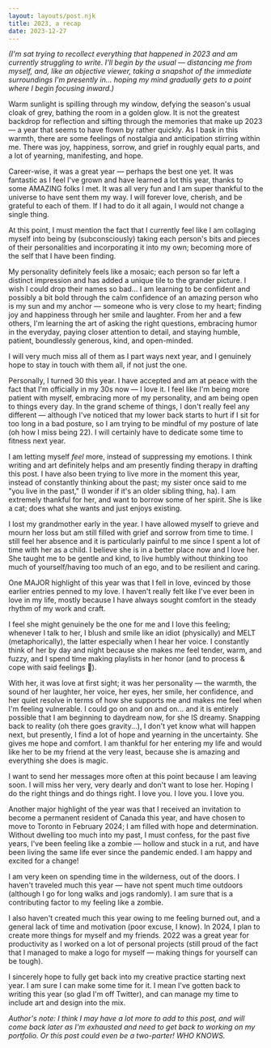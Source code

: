 ```yaml
---
layout: layouts/post.njk
title: 2023, a recap
date: 2023-12-27
---
```

_(I'm sat trying to recollect everything that happened in 2023 and am currently struggling to write. I'll begin by the usual — distancing me from myself, and, like an objective viewer, taking a snapshot of the immediate surroundings I'm presently in... hoping my mind gradually gets to a point where I begin focusing inward.)_

Warm sunlight is spilling through my window, defying the season's usual cloak of grey, bathing the room in a golden glow. It is not the greatest backdrop for reflection and sifting through the memories that make up 2023 — a year that seems to have flown by rather quickly. As I bask in this warmth, there are some feelings of nostalgia and anticipation stirring within me. There was joy, happiness, sorrow, and grief in roughly equal parts, and a lot of yearning, manifesting, and hope.

Career-wise, it was a great year — perhaps the best one yet. It was fantastic as I feel I've grown and have learned a lot this year, thanks to some AMAZING folks I met. It was all very fun and I am super thankful to the universe to have sent them my way. I will forever love, cherish, and be grateful to each of them. If I had to do it all again, I would not change a single thing.

At this point, I must mention the fact that I currently feel like I am collaging myself into being by (subconsciously) taking each person's bits and pieces of their personalities and incorporating it into my own; becoming more of the self that I have been finding. 

My personality definitely feels like a mosaic; each person so far left a distinct impression and has added a unique tile to the grander picture. I wish I could drop their names so bad... I am learning to be confident and possibly a bit bold through the calm confidence of an amazing person who is my sun and my anchor — someone who is very close to my heart; finding joy and happiness through her smile and laughter. From her and a few others, I'm learning the art of asking the right questions, embracing humor in the everyday, paying closer attention to detail, and staying humble, patient, boundlessly generous, kind, and open-minded.

I will very much miss all of them as I part ways next year, and I genuinely hope to stay in touch with them all, if not just the one.

Personally, I turned 30 this year. I have accepted and am at peace with the fact that I'm officially in my 30s now — I love it. I feel like I'm being more patient with myself, embracing more of my personality, and am being open to things every day. In the grand scheme of things, I don't really feel any different — although I've noticed that my lower back starts to hurt if I sit for too long in a bad posture, so I am trying to be mindful of my posture of late (oh how I miss being 22). I will certainly have to dedicate some time to fitness next year. 

I am letting myself _feel_ more, instead of suppressing my emotions. I think writing and art definitely helps and am presently finding therapy in drafting this post. I have also been trying to live more in the moment this year, instead of constantly thinking about the past; my sister once said to me "you live in the past," (I wonder if it's an older sibling thing, ha). I am extremely thankful for her, and want to borrow some of her spirit. She is like a cat; does what she wants and just enjoys existing.

I lost my grandmother early in the year. I have allowed myself to grieve and mourn her loss but am still filled with grief and sorrow from time to time. I still feel her absence and it is particularly painful to me since I spent a lot of time with her as a child. I believe she is in a better place now and I love her. She taught me to be gentle and kind, to live humbly without thinking too much of yourself/having too much of an ego, and to be resilient and caring.

One MAJOR highlight of this year was that I fell in love, evinced by those earlier entries penned to my love. I haven't really felt like I've ever been in love in my life, mostly because I have always sought comfort in the steady rhythm of my work and craft.

I feel she might genuinely be the one for me and I love this feeling; whenever I talk to her, I blush and smile like an idiot (physically) and MELT (metaphorically), the latter especially when I hear her voice. I constantly think of her by day and night because she makes me feel tender, warm, and fuzzy, and I spend time making playlists in her honor (and to process & cope with said feelings 🫠). 
 
With her, it was love at first sight; it was her personality — the warmth, the sound of her laughter, her voice, her eyes, her smile, her confidence, and her quiet resolve in terms of how she supports me and makes me feel when I'm feeling vulnerable. I could go on and on and on... and it is entirely possible that I am beginning to daydream now, for she IS dreamy. Snapping back to reality (oh there goes gravity...), I don't yet know what will happen next, but presently, I find a lot of hope and yearning in the uncertainty. She gives me hope and comfort. I am thankful for her entering my life and would like her to be my friend at the very least, because she is amazing and everything she does is magic.

I want to send her messages more often at this point because I am leaving soon. I will miss her very, very dearly and don't want to lose her. Hoping I do the right things and do things right. I love you. I love you. I love you.

Another major highlight of the year was that I received an invitation to become a permanent resident of Canada this year, and have chosen to move to Toronto in February 2024; I am filled with hope and determination. Without dwelling too much into my past, I must confess, for the past five years, I've been feeling like a zombie — hollow and stuck in a rut, and have been living the same life ever since the pandemic ended. I am happy and excited for a change!

I am very keen on spending time in the wilderness, out of the doors. I haven't traveled much this year — have not spent much time outdoors (although I go for long walks and jogs randomly). I am sure that is a contributing factor to my feeling like a zombie.

I also haven't created much this year owing to me feeling burned out, and a general lack of time and motivation (poor excuse, I know). In 2024, I plan to create more things for myself and my friends. 2022 was a great year for productivity as I worked on a lot of personal projects (still proud of the fact that I managed to make a logo for myself — making things for yourself can be tough). 

I sincerely hope to fully get back into my creative practice starting next year. I am sure I can make some time for it. I mean I've gotten back to writing this year (so glad I'm off Twitter), and can manage my time to include art and design into the mix.

_Author's note: I think I may have a lot more to add to this post, and will come back later as I'm exhausted and need to get back to working on my portfolio. Or this post could even be a two-parter! WHO KNOWS._